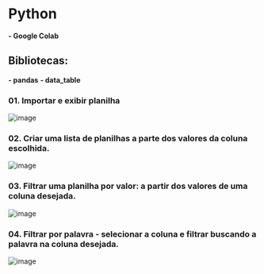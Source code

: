 # Python
**- Google Colab**
## Bibliotecas:
**- pandas**
**- data_table**

### 01. Importar e exibir planilha
![image](https://user-images.githubusercontent.com/104110095/166702016-490a0cc4-1114-404c-b6c1-3c64947f3384.png)

### 02. Criar uma lista de planilhas a parte dos valores da coluna escolhida.
![image](https://user-images.githubusercontent.com/104110095/166703040-fbe66543-554a-42d8-93be-53e57308f1fd.png)

### 03. Filtrar uma planilha por valor: a partir dos valores de uma coluna desejada.
![image](https://user-images.githubusercontent.com/104110095/166703451-cfcce6f4-e026-40a2-be44-916a58d3f10a.png)

### 04. Filtrar por palavra - selecionar a coluna e filtrar buscando a palavra na coluna desejada.
![image](https://user-images.githubusercontent.com/104110095/166706799-a153c9fc-939a-4b90-bcfb-78aeea8506b5.png)



